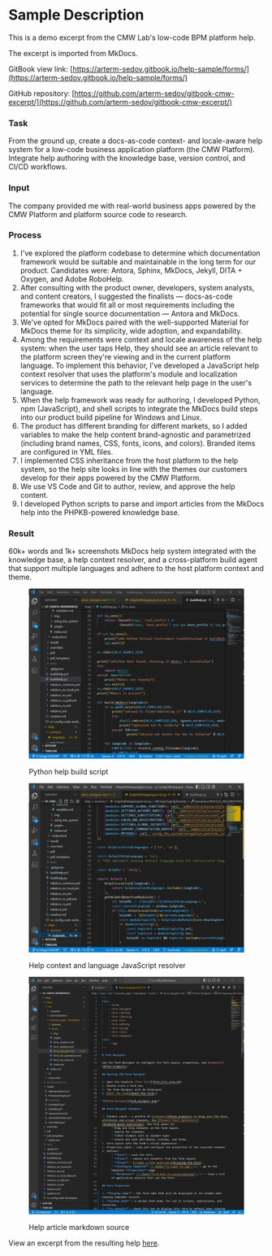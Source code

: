 # Sample Description

This is a demo excerpt from the CMW Lab's low-code BPM platform help.

The excerpt is imported from MkDocs.

GitBook view link: [https://arterm-sedov.gitbook.io/help-sample/forms/](https://arterm-sedov.gitbook.io/help-sample/forms/)

GitHub repository: [https://github.com/arterm-sedov/gitbook-cmw-excerpt/](https://github.com/arterm-sedov/gitbook-cmw-excerpt/)

### Task

From the ground up, create a docs-as-code context- and locale-aware help system for a low-code business application platform (the CMW Platform). Integrate help authoring with the knowledge base, version control, and CI/CD workflows.

### Input

The company provided me with real-world business apps powered by the CMW Platform and platform source code to research.

### Process

1. I've explored the platform codebase to determine which documentation framework would be suitable and maintainable in the long term for our product. Candidates were: Antora, Sphinx, MkDocs, Jekyll, DITA + Oxygen, and Adobe RoboHelp.
2. After consulting with the product owner, developers, system analysts, and content creators, I suggested the finalists — docs-as-code frameworks that would fit all or most requirements including the potential for single source documentation — Antora and MkDocs.
3. We've opted for MkDocs paired with the well-supported Material for MkDocs theme for its simplicity, wide adoption, and expandability.
4. Among the requirements were context and locale awareness of the help system: when the user taps Help, they should see an article relevant to the platform screen they're viewing and in the current platform language. To implement this behavior, I've developed a JavaScript help context resolver that uses the platform's module and localization services to determine the path to the relevant help page in the user's language.
5. When the help framework was ready for authoring, I developed Python, npm (JavaScript), and shell scripts to integrate the MkDocs build steps into our product build pipeline for Windows and Linux.
6. The product has different branding for different markets, so I added variables to make the help content brand-agnostic and parametrized (including brand names, CSS, fonts, icons, and colors). Branded items are configured in YML files.
7. I implemented CSS inheritance from the host platform to the help system, so the help site looks in line with the themes our customers develop for their apps powered by the CMW Platform.
8. We use VS Code and Git to author, review, and approve the help content.
9. I developed Python scripts to parse and import articles from the MkDocs help into the PHPKB-powered knowledge base.

### Result

60k+ words and 1k+ screenshots MkDocs help system integrated with the knowledge base, a help context resolver, and a cross-platform build agent that support multiple languages and adhere to the host platform context and theme.

<figure><img src=".gitbook/assets/2023-07-16_17h10_47 (1).png" alt=""><figcaption><p>Python help build script</p></figcaption></figure>

<figure><img src=".gitbook/assets/2023-07-16_17h13_50.png" alt=""><figcaption><p>Help context and language JavaScript resolver</p></figcaption></figure>

<figure><img src=".gitbook/assets/2023-07-16_17h15_03.png" alt=""><figcaption><p>Help article markdown source</p></figcaption></figure>

View an excerpt from the resulting help [here](forms/).
